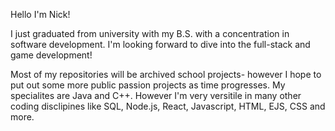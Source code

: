   Hello I'm Nick!
 
I just graduated from university with my B.S. with a concentration in software development.
I'm looking forward to dive into the full-stack and game development!

Most of my repositories will be archived school projects- however I hope to put out some more public passion projects as time progresses.
My specialites are Java and C++. However I'm very versitile in many other coding disclipines like SQL, Node.js, React, Javascript, HTML, EJS, CSS and more.
